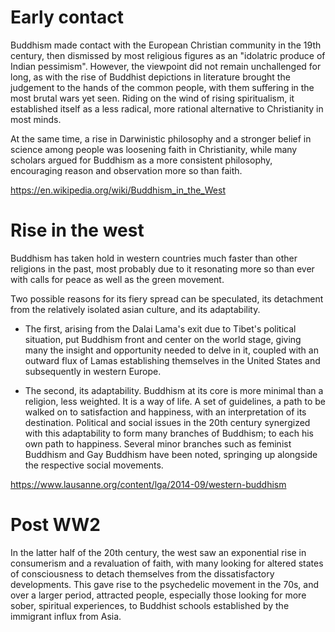 # Early contact

Buddhism made contact with the European Christian community in the 19th century,
then dismissed by most religious figures as an "idolatric produce of Indian
pessimism". However, the viewpoint did not remain unchallenged for long, as with
the rise of Buddhist depictions in literature brought the judgement to the hands
of the common people, with them suffering in the most brutal wars yet seen.
Riding on the wind of rising spiritualism, it established itself as a less
radical, more rational alternative to Christianity in most minds. 

At the same time, a rise in Darwinistic philosophy and a stronger belief in
science among people was loosening faith in Christianity, while many scholars
argued for Buddhism as a more consistent philosophy, encouraging reason and
observation more so than faith.

https://en.wikipedia.org/wiki/Buddhism_in_the_West

# Rise in the west

Buddhism has taken hold in western countries much faster than other religions in
the past, most probably due to it resonating more so than ever with calls for
peace as well as the green movement.

Two possible reasons for its fiery spread can be speculated, its detachment from
the relatively isolated asian culture, and its adaptability. 

- The first, arising from the Dalai Lama's exit due to Tibet's political
  situation, put Buddhism front and center on the world stage, giving many the
  insight and opportunity needed to delve in it, coupled with an outward flux of
  Lamas establishing themselves in the United States and subsequently in western
  Europe.

- The second, its adaptability. Buddhism at its core is more minimal than a
  religion, less weighted. It is a way of life. A set of guidelines, a path to
  be walked on to satisfaction and happiness, with an interpretation of its
  destination. Political and social issues in the 20th century synergized with
  this adaptability to form many branches of Buddhism; to each his own path to
  happiness. Several minor branches such as feminist Buddhism and Gay Buddhism
  have been noted, springing up alongside the respective social movements. 

https://www.lausanne.org/content/lga/2014-09/western-buddhism

# Post WW2

In the latter half of the 20th century, the west saw an exponential rise in
consumerism and a revaluation of faith, with many looking for altered states of
consciousness to detach themselves from the dissatisfactory developments. This
gave rise to the psychedelic movement in the 70s, and over a larger period,
attracted people, especially those looking for more sober, spiritual
experiences, to Buddhist schools established by the immigrant influx from Asia.